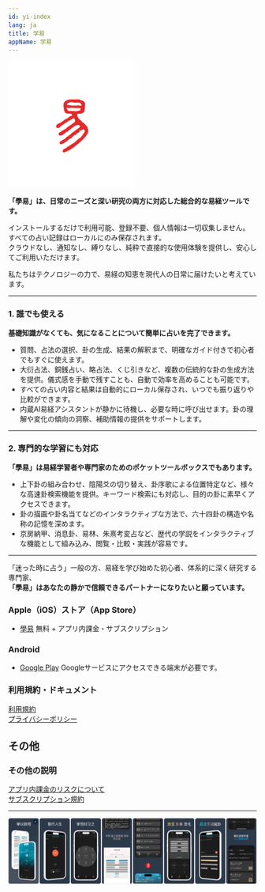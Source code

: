```yaml
---
id: yi-index
lang: ja
title: 学易
appName: 学易
---
```


![og](assets/icon-1.png)

**「學易」は、日常のニーズと深い研究の両方に対応した総合的な易経ツールです。**

インストールするだけで利用可能、登録不要、個人情報は一切収集しません。  
すべての占い記録はローカルにのみ保存されます。  
クラウドなし、通知なし、縛りなし、純粋で直接的な使用体験を提供し、安心してご利用いただけます。

私たちはテクノロジーの力で、易経の知恵を現代人の日常に届けたいと考えています。

---

### 1. 誰でも使える

**基礎知識がなくても、気になることについて簡単に占いを完了できます。**

* 質問、占法の選択、卦の生成、結果の解釈まで、明確なガイド付きで初心者でもすぐに使えます。
* 大衍占法、銅銭占い、略占法、くじ引きなど、複数の伝統的な卦の生成方法を提供。儀式感を手動で残すことも、自動で効率を高めることも可能です。
* すべての占い内容と結果は自動的にローカル保存され、いつでも振り返りや比較ができます。
* 内蔵AI易経アシスタントが静かに待機し、必要な時に呼び出せます。卦の理解や変化の傾向の洞察、補助情報の提供をサポートします。

---

### 2. 専門的な学習にも対応

**「學易」は易経学習者や専門家のためのポケットツールボックスでもあります。**

* 上下卦の組み合わせ、陰陽爻の切り替え、卦序歌による位置特定など、様々な高速卦検索機能を提供。キーワード検索にも対応し、目的の卦に素早くアクセスできます。
* 卦の描画や卦名当てなどのインタラクティブな方法で、六十四卦の構造や名称の記憶を深めます。
* 京房納甲、消息卦、易林、朱熹考変占など、歴代の学説をインタラクティブな機能として組み込み、閲覧・比較・実践が容易です。

---

「迷った時に占う」一般の方、易経を学び始めた初心者、体系的に深く研究する専門家、  
**「學易」はあなたの静かで信頼できるパートナーになりたいと願っています。**

### Apple（iOS）ストア（App Store）

- [學易](https://apps.apple.com/app/id1533516434) 無料 + アプリ内課金・サブスクリプション

### Android

- [Google Play](https://play.google.com/store/apps/details?id=me.suhe.yi) Googleサービスにアクセスできる端末が必要です。

### 利用規約・ドキュメント

[利用規約](contract-info.md)  
[プライバシーポリシー](private-info.md)

## その他

### その他の説明

[アプリ内課金のリスクについて](/market/iap-precautions.md)  
[サブスクリプション規約](/market/terms_of_subscription.md)

--------

![appintro](/img/full-1.webp)